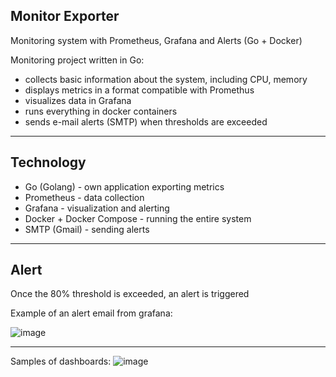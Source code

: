 Monitor Exporter 
 -------------------------------
Monitoring system with Prometheus, Grafana and Alerts (Go + Docker)

Monitoring project written in Go:
- collects basic information about the system, including CPU, memory
- displays metrics in a format compatible with Promethus
- visualizes data in Grafana
- runs everything in docker containers
- sends e-mail alerts (SMTP) when thresholds are exceeded

---
## Technology
- Go (Golang) - own application exporting metrics
- Prometheus - data collection
- Grafana - visualization and alerting
- Docker + Docker Compose - running the entire system
- SMTP (Gmail) - sending alerts

---
## Alert
Once the 80% threshold is exceeded, an alert is triggered

Example of an alert email from grafana:

![image](https://github.com/user-attachments/assets/4f03b5db-947a-44cf-9f93-fe8fe0c75da6)

---
Samples of dashboards:
![image](https://github.com/user-attachments/assets/625dedf0-8c39-4d59-adf6-eefd2e7e040e)

